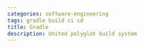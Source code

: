 ```yaml
---
categories: software-engineering
tags: gradle build ci cd
title: Gradle
description: United polyglot build system
---
```

